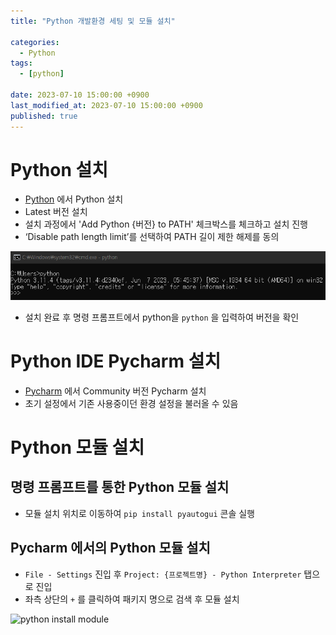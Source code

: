 ```yaml
---
title: "Python 개발환경 세팅 및 모듈 설치"

categories:
  - Python
tags:
  - [python]

date: 2023-07-10 15:00:00 +0900
last_modified_at: 2023-07-10 15:00:00 +0900
published: true
---
```

# Python 설치
* [Python](https://www.python.org) 에서 Python 설치
* Latest 버전 설치
* 설치 과정에서 'Add Python {버전} to PATH' 체크박스를 체크하고 설치 진행
* ‘Disable path length limit’를 선택하여 PATH 길이 제한 해제를 동의
 
![python version check](/assets/images/post/programming/python-cmd-check.PNG)
* 설치 완료 후 명령 프롬프트에서 python을 `python` 을 입력하여 버전을 확인

# Python IDE Pycharm 설치
* [Pycharm](https://www.jetbrains.com/pycharm/download) 에서 Community 버전 Pycharm 설치
* 초기 설정에서 기존 사용중이던 환경 설정을 불러올 수 있음

# Python 모듈 설치
## 명령 프롬프트를 통한 Python 모듈 설치
* 모듈 설치 위치로 이동하여 `pip install pyautogui` 콘솔 실행

## Pycharm 에서의 Python 모듈 설치
* `File - Settings` 진입 후 `Project: {프로젝트명} - Python Interpreter` 탭으로 진입
* 좌측 상단의 `+` 를 클릭하여 패키지 명으로 검색 후 모듈 설치

![python install module](/assets/images/post/programming/python-install-module.PNG)

